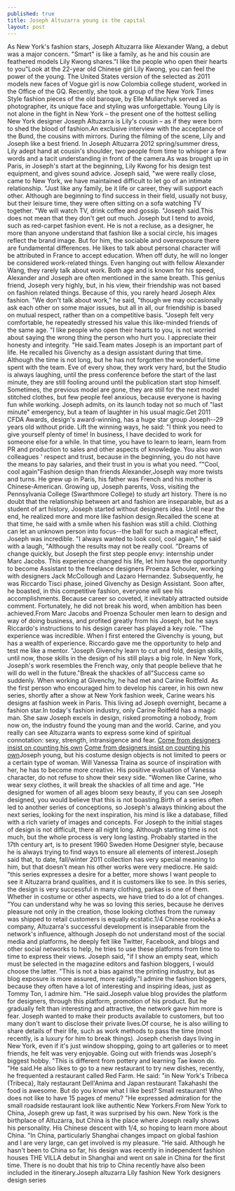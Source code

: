 ```yaml
---
published: true
title: Joseph Altuzarra young is the capital
layout: post
---
```

As New York\'s fashion stars, Joseph Altuzarra like Alexander Wang, a debut was a major concern. \"Smart\" is like a family, as he and his cousin are feathered models Lily Kwong shares.\"I like the people who open their hearts to you\"Look at the 22-year old Chinese girl Lily Kwong, you can feel the power of the young. The United States version of the selected as 2011 models new faces of Vogue girl is now Colombia college student, worked in the Office of the GQ. Recently, she took a group of the New York Times Style fashion pieces of the old baroque, by Elle Muliarchyk served as photographer, its unique face and styling was unforgettable. Young Lily is not alone in the fight in New York – the present one of the hottest selling New York designer Joseph Altuzarra is Lily\'s cousin – as if they were born to shed the blood of fashion.An exclusive interview with the acceptance of the Bund, the cousins with mirrors. During the filming of the scene, Lily and Joseph like a best friend. In Joseph Altuzarra 2012 spring/summer dress, Lily adept hand at cousin\'s shoulder, two people from time to whisper a few words and a tacit understanding in front of the camera.As was brought up in Paris, in Joseph\'s start at the beginning, Lily Kwong for his design test equipment, and gives sound advice. Joseph said, \"we were really close, came to New York, we have maintained difficult to let go of an intimate relationship. \"Just like any family, be it life or career, they will support each other. Although are beginning to find success in their field, usually not busy, but their leisure time, they were often sitting on a sofa watching TV together. \"We will watch TV, drink coffee and gossip. \"Joseph said.This does not mean that they don\'t get out much. Joseph but I tend to avoid, such as red-carpet fashion event. He is not a recluse, as a designer, he more than anyone understand that fashion like a social circle, his images reflect the brand image. But for him, the sociable and overexposure there are fundamental differences. He likes to talk about personal character will be attributed in France to accept education. When off duty, he will no longer be considered work-related things. Even hanging out with fellow Alexander Wang, they rarely talk about work. Both age and is known for his speed, Alexander and Joseph are often mentioned in the same breath. This genius friend, Joseph very highly, but, in his view, their friendship was not based on fashion related things. Because of this, you rarely heard Joseph Alex fashion. \"We don\'t talk about work,\" he said, \"though we may occasionally ask each other on some major issues, but all in all, our friendship is based on mutual respect, rather than on a competitive basis. \"Joseph felt very comfortable, he repeatedly stressed his value this like-minded friends of the same age. \"I like people who open their hearts to you, is not worried about saying the wrong thing the person who hurt you. I appreciate their honesty and integrity. \"He said.Team mates Joseph is an important part of life. He recalled his Givenchy as a design assistant during that time. Although the time is not long, but he has not forgotten the wonderful time spent with the team. Eve of every show, they work very hard, but the Studio is always laughing, until the press conference before the start of the last minute, they are still fooling around until the publication start stop himself. Sometimes, the previous model are gone, they are still for the next model stitched clothes, but few people feel anxious, because everyone is having fun while working. Joseph admits, on its launch today not so much of \"last minute\" emergency, but a team of laughter in his usual magic.Get 2011 CFDA Awards, design\'s award-winning, has a huge star group Joseph--29 years old without pride. Lift the winning ways, he said: \"I think you need to give yourself plenty of time! In business, I have decided to work for someone else for a while. In that time, you have to learn to learn, learn from PR and production to sales and other aspects of knowledge. You also won colleagues \' respect and trust, because in the beginning, you do not have the means to pay salaries, and their trust in you is what you need. ”\"Cool, cool again\"Fashion design than friends Alexander,Joseph way more twists and turns. He grew up in Paris, his father was French and his mother is Chinese-American. Growing up, Joseph parents, Voss, visiting the Pennsylvania College (Swarthmore College) to study art history. There is no doubt that the relationship between art and fashion are inseparable, but as a student of art history, Joseph started without designers idea. Until near the end, he realized more and more like fashion design.Recalled the scene at that time, he said with a smile when his fashion was still a child. Clothing can let an unknown person into focus--the ball for such a magical effect, Joseph was incredible. \"I always wanted to look cool, cool again,\" he said with a laugh, \"Although the results may not be really cool. ”Dreams of change quickly, but Joseph the first step people envy: internship under Marc Jacobs. This experience changed his life, let him have the opportunity to become Assistant to the freelance designers Proenza Schouler, working with designers Jack McCollough and Lazaro Hernandez. Subsequently, he was Riccardo Tisci phase, joined Givenchy as Design Assistant. Soon after, he boasted, in this competitive fashion, everyone will see his accomplishments. Because career so coveted, it inevitably attracted outside comment. Fortunately, he did not break his word, when ambition has been achieved.From Marc Jacobs and Proenza Schouler men learn to design and way of doing business, and profited greatly from his Joseph, but he says Riccardo\'s instructions to his design career has played a key role. \"The experience was incredible. When I first entered the Givenchy is young, but has a wealth of experience. Riccardo gave me the opportunity to help and test me like a mentor. \"Joseph Givenchy learn to cut and fold, design skills, until now, those skills in the design of his still plays a big role. In New York, Joseph\'s work resembles the French way, only that people believe that he will do well in the future.\"Break the shackles of all\"Success came so suddenly. When working at Givenchy, he had met and Carine Roitfeld. As the first person who encouraged him to develop his career, in his own new series, shortly after a show at New York fashion week, Carine wears his designs at fashion week in Paris. This living ad Joseph overnight, became a fashion star.In today\'s fashion industry, only Carine Roitfeld has a magic man. She saw Joseph excels in design, risked promoting a nobody, from now on, the industry found the young man and the world. Carine, and you really can see Altuzarra wants to express some kind of spiritual connotation: sexy, strength, intransigence and fear. [Come from designers insist on counting his own](http://www.faybag.com/2015/11/27/come-from-designers-insist-on-counting-his-own-image/) [Come from designers insist on counting his own](http://www.faybag.com/2015/11/27/come-from-designers-insist-on-counting-his-own-image/)Joseph young, but his costume design objects is not limited to peers or a certain type of woman. Will Vanessa Traina as source of inspiration with her, he has to become more creative. His positive evaluation of Vanessa character, do not refuse to show their sexy side. \"Women like Carine, who wear sexy clothes, it will break the shackles of all time and age. \"He designed for women of all ages bloom sexy beauty, if you can see Joseph designed, you would believe that this is not boasting.Birth of a series often led to another series of conceptions, so Joseph\'s always thinking about the next series, looking for the next inspiration, his mind is like a database, filled with a rich variety of images and concepts. For Joseph to the initial stages of design is not difficult, there all night long. Although starting time is not much, but the whole process is very long lasting. Probably started in the 17th century art, is to present 1960 Sweden Home Designer style, because he is always trying to find ways to ensure all elements of interest.Joseph said that, to date, fall/winter 2011 collection has very special meaning to him, but that doesn\'t mean his other works were very mediocre. He said: \"this series expresses a desire for a better, more shows I want people to see it Altuzarra brand qualities, and it is customers like to see. In this series, the design is very successful in many clothing, parkas is one of them. Whether in costume or other aspects, we have tried to do a lot of changes. \"You can understand why he was so loving this series, because he derives pleasure not only in the creation, those looking clothes from the runway was shipped to retail customers is equally ecstatic.1/4 Chinese rookieAs a company, Altuzarra\'s successful development is inseparable from the network\'s influence, although Joseph do not understand most of the social media and platforms, he deeply felt like Twitter, Facebook, and blogs and other social networks to help, he tries to use these platforms from time to time to express their views. Joseph said, \"if I show an empty seat, which must be selected in the magazine editors and fashion bloggers, I would choose the latter. \"This is not a bias against the printing industry, but as blog exposure is more assured, more rapidly.\"I admire the fashion bloggers, because they often have a lot of interesting and inspiring ideas, just as Tommy Ton, I admire him. \"He said.Joseph value blog provides the platform for designers, through this platform, promotion of his product. But he gradually felt than interesting and attractive, the network gave him more is fear. Joseph wanted to make their products available to customers, but too many don\'t want to disclose their private lives.Of course, he is also willing to share details of their life, such as work methods to pass the time (most recently, is a luxury for him to break things). Joseph cherish days living in New York, even if it\'s just window shopping, going to art galleries or to meet friends, he felt was very enjoyable. Going out with friends was Joseph\'s biggest hobby. \"This is different from pottery and learning Tae kwon do. \"He said.He also likes to go to a new restaurant to try new dishes, recently, he frequented a restaurant called Red Farm. He said: \"in New York\'s Tribeca (Tribeca), Italy restaurant Dell\'Anima and Japan restaurant Takahashi the food is awesome. But do you know what I like best? Small restaurant! Who does not like to have 15 pages of menu? \"He expressed admiration for the small roadside restaurant look like authentic New Yorkers.From New York to China, Joseph grew up fast, it was surprised by his own. New York is the birthplace of Altuzarra, but China is the place where Joseph really shows his personality. His Chinese descent with 1/4, so hoping to learn more about China. \"In China, particularly Shanghai changes impact on global fashion and I are very large, can get involved is my pleasure. \"He said. Although he hasn\'t been to China so far, his design was recently in independent fashion houses THE VILLA debut in Shanghai and went on sale in China for the first time. There is no doubt that his trip to China recently have also been included in the itinerary.Joseph altuzarra Lily fashion New York designers design series